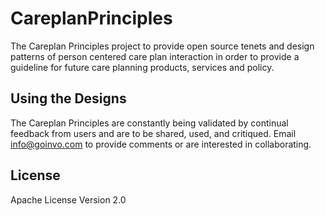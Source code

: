 # CareplanPrinciples

The Careplan Principles project to provide open source tenets and design patterns of person centered care plan interaction in order to provide a guideline for future care planning products, services and policy.

## Using the Designs
The Careplan Principles are constantly being validated by continual feedback from users and are to be shared, used, and critiqued. Email [info@goinvo.com](mailto:info@goinvo.com) to provide comments or are interested in collaborating.

## License
Apache License Version 2.0
